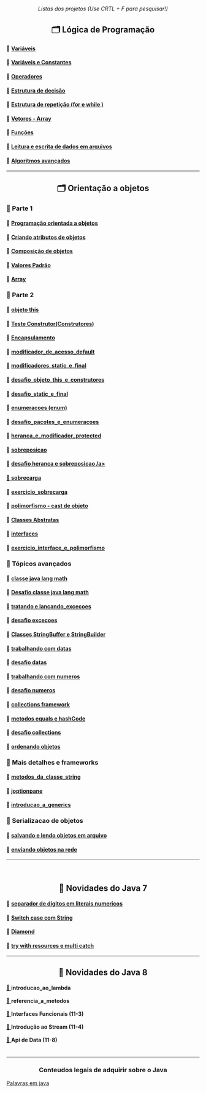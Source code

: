 <body>
<h6 align="center"> Listas dos projetos (Use CRTL + F para pesquisar!) </h6>
<!-- TÓPICO 1 -->
<h2 align="center"> 🗂️ Lógica de Programação </h2>

####  📂 <a href="src/com/company/logica_de_programacao/variaveis"> Variáveis <a>
####  📂 <a href="src/com/company/logica_de_programacao/variaveis_e_constantes"> Variáveis e Constantes </a>
####  📂 <a href="src/com/company/logica_de_programacao/operadores"> Operadores </a>  
####  📂 <a href="src/com/company/logica_de_programacao/estrutura_de_decisao"> Estrutura de decisão </a>  
####  📂 <a href="src/com/company/logica_de_programacao/Iteracao"> Estrutura de repetição (for e while ) </a>  
####  📂 <a href="src/com/company/logica_de_programacao/vetores"> Vetores - Array </a>  
####  📂 <a href="src/com/company/logica_de_programacao/metodos"> Funções </a>  
####  📂 <a href="src/com/company/logica_de_programacao/leitura_e_escrita_de_dados_em_arquivos"> Leitura e escrita de dados em arquivos </a>  
####  📂 <a href="src/com/company/logica_de_programacao/algoritmos_avancado"> Algoritmos avançados </a>  

---
<h2 align="center"> 🗂️ Orientação a objetos </h2>

### 📁 Parte 1 

#### 📂 <a href="src/com/company/orientacao_a_objetos/programacao_orientada_a_objetos"> Programação orientada a objetos </a>
#### 📂 <a href="src/com/company/orientacao_a_objetos/orientacao_a_objetos_parte1/acessando_atributos_de_objetos/"> Criando atributos de objetos </a>
#### 📂 <a href="src/com/company/orientacao_a_objetos/orientacao_a_objetos_parte1/composicao_objetos/"> Composição de objetos </a>
#### 📂 <a href="src/com/company/orientacao_a_objetos/orientacao_a_objetos_parte1/valores_padrao/"> Valores Padrão </a>
#### 📂 <a href="src/com/company/orientacao_a_objetos/orientacao_a_objetos_parte1/array/"> Array </a>

  
### 📁 Parte 2 

#### 📂 <a href="src/com/company/orientacao_a_objetos/orientacao_a_objetos_parte2/o_objeto_this/"> objeto this </a>
#### 📂 <a href="src/com/company/orientacao_a_objetos/orientacao_a_objetos_parte2/construtores/"> Teste Construtor(Construtores)  </a>
#### 📂 <a href="src/com/company/orientacao_a_objetos/orientacao_a_objetos_parte2/encapsulamento_e_modificadores_de_acesso_public_e_private/"> Encapsulamento </a>
#### 📂 <a href="src/com/company/orientacao_a_objetos/orientacao_a_objetos_parte2/modificador_de_acesso_default/"> modificador_de_acesso_default </a>
#### 📂 <a href="src/com/company/orientacao_a_objetos/orientacao_a_objetos_parte2/modificadores_static_e_final/"> modificadores_static_e_final </a>
#### 📂 <a href="src/com/company/orientacao_a_objetos/orientacao_a_objetos_parte2/desafio_objeto_this_e_construtores/"> desafio_objeto_this_e_construtores  </a>
#### 📂 <a href="src/com/company/orientacao_a_objetos/orientacao_a_objetos_parte2/desafio_static_e_final_5_11/"> desafio_static_e_final </a>
#### 📂 <a href="src/com/company/orientacao_a_objetos/orientacao_a_objetos_parte2/enumeracoes_5_12/"> enumeracoes (enum) </a>
#### 📂 <a href="src/com/company/orientacao_a_objetos/orientacao_a_objetos_parte2/desafio_pacotes_e_enumeracoes_5_13/"> desafio_pacotes_e_enumeracoes </a>
#### 📂 <a href="src/com/company/orientacao_a_objetos/orientacao_a_objetos_parte2/heranca_e_modificador_protected_5_14/"> heranca_e_modificador_protected </a>
#### 📂 <a href="src/com/company/orientacao_a_objetos/orientacao_a_objetos_parte2/sobreposicao_5_16/"> sobreposicao  </a>
#### 📂 <a href="src/com/company/orientacao_a_objetos/orientacao_a_objetos_parte2/desafio_heranca_e_sobreposicao_5_17/"> desafio heranca e sobreposicao /a>
#### 📂 <a href="src/com/company/orientacao_a_objetos/orientacao_a_objetos_parte2/_5_18_sobrecarga/"> sobrecarga </a>
#### 📂  <a href="src/com/company/orientacao_a_objetos/orientacao_a_objetos_parte2/_5_19_exercicio_sobrecarga/"> exercicio_sobrecarga  </a>
#### 📂  <a href="src/com/company/orientacao_a_objetos/orientacao_a_objetos_parte2/_5_20_polimorfismo/"> polimorfismo - cast de objeto  </a>
#### 📂  <a href="src/com/company/orientacao_a_objetos/orientacao_a_objetos_parte2/_5_21_classes_abstratas/"> Classes Abstratas  </a>
#### 📂  <a href="src/com/company/orientacao_a_objetos/orientacao_a_objetos_parte2/_5_23_interfaces/"> interfaces </a>
#### 📂  <a href="src/com/company/orientacao_a_objetos/orientacao_a_objetos_parte2/_5_24_exercicio_interface_e_polimorfismo/desafio/"> exercicio_interface_e_polimorfismo </a>

### 📁 Tópicos avançados 

#### 📂  <a href="src/com/company/orientacao_a_objetos/topicos_avancados/_6_2_classe_java_lang_math/">  classe java lang math  </a>
#### 📂  <a href="src/com/company/orientacao_a_objetos/topicos_avancados/_6_3_desafio_java_lang_math/"> Desafio classe java lang math  </a>
#### 📂  <a href="src/com/company/orientacao_a_objetos/topicos_avancados/_6_4_tratando_e_lancando_excecoes/"> tratando e lancando_excecoes </a>
#### 📂  <a href="src/com/company/orientacao_a_objetos/topicos_avancados/_6_5_desafio_excecoes/"> desafio excecoes </a>
#### 📂  <a href="src/com/company/orientacao_a_objetos/topicos_avancados/_6_6_Classes_StringBuffer_e_StringBuilder/"> Classes StringBuffer e StringBuilder </a>
#### 📂  <a href="src/com/company/orientacao_a_objetos/topicos_avancados/_6_7_trabalhando_com_datas/"> trabalhando com datas  </a>
#### 📂 <a href="src/com/company/orientacao_a_objetos/topicos_avancados/_6_8_desafio_datas/"> desafio datas  </a>
#### 📂 <a href="src/com/company/orientacao_a_objetos/topicos_avancados/_6_9_trabalhando_com_numeros/"> trabalhando com numeros </a>
#### 📂 <a href="src/com/company/orientacao_a_objetos/topicos_avancados/_6_10_desafio_numeros/"> desafio numeros </a>
#### 📂 <a href="src/com/company/orientacao_a_objetos/topicos_avancados/_6_11_collections_framework/"> collections framework </a>
#### 📂 <a href="src/com/company/orientacao_a_objetos/topicos_avancados/_6_12_metodos_equals_e_hashCode/"> metodos equals e hashCode </a>
#### 📂 <a href="src/com/company/orientacao_a_objetos/topicos_avancados/_6_13_desafio_collections/">  desafio collections </a>
#### 📂 <a href="src/com/company/orientacao_a_objetos/topicos_avancados/_6_18_ordenando_objetos/">  ordenando objetos  </a>

### 📁 Mais detalhes e frameworks

#### 📂 <a href="src/com/company/orientacao_a_objetos/mais_detalhes_e_framework/_7_1_metodos_da_classe_string/">  metodos_da_classe_string </a>
#### 📂 <a href="src/com/company/orientacao_a_objetos/mais_detalhes_e_framework/_7_3_joptionpane/"> joptionpane </a>
#### 📂 <a href="src/com/company/orientacao_a_objetos/mais_detalhes_e_framework/_7_11_introducao_a_generics"> introducao_a_generics </a>

### 📁 Serializacao de objetos

#### 📂 <a href="src/com/company/orientacao_a_objetos/serializacao_de_objetos/_9_1_salvando_e_lendo_objetos_em_arquivo"> salvando e lendo objetos em arquivo </a>
#### 📂 <a href="src/com/company/orientacao_a_objetos/serializacao_de_objetos/_9_2_enviando_objetos_na_rede"> enviando objetos na rede </a>

---

<br><h2 align="center"> 📁 Novidades do Java 7 </h2> 

#### 📂 <a href="src/com/company/orientacao_a_objetos/novidades_do_java_7/_10_1_separador_de_digitos_em_literais_numericos"> separador de digitos em literais numericos  </a>
#### 📂 <a href="src/com/company/orientacao_a_objetos/novidades_do_java_7/_10_2_switch_case_com_string"> Switch case com String </a>
#### 📂 <a href="src/com/company/orientacao_a_objetos/novidades_do_java_7/_10_3_diamond"> Diamond </a>
#### 📂 <a href="src/com/company/orientacao_a_objetos/novidades_do_java_7/_10_4_try_with_resources_e_multi_catch"> try with resources e multi catch</a>

---
  <!-- TOPICO 3 -->
  
   <h2 align="center"> 📁 Novidades do Java 8 </h2> 
    <div>
    <h4>
      <a
        href="src/com/company/orientacao_a_objetos/novidades_do_java_8/_11_1_introducao_ao_lambda">
        📂 </a> introducao_ao_lambda <br><br>
      <a
        href="src/com/company/orientacao_a_objetos/novidades_do_java_8/_11_2_referencia_a_metodos">
        📂 </a> referencia_a_metodos <br><br>
   <a href="src/com/company/orientacao_a_objetos_modulo2/_11_3_interfaces_funcionais"> 📂 </a> Interfaces Funcionais (11-3)<br><br>
      <a href="src/com/company/orientacao_a_objetos_modulo2/_11_4_introducao_ao_stream"> 📂 </a> Introdução ao Stream (11-4)<br><br>
      <a href="src/com/company/orientacao_a_objetos_modulo2/_11_8_api_de_Data"> 📂 </a> Api de Data (11-8)<br><br> 
    </h4>
  </div>
<hr>
<div>
<h3 align="center"> Conteudos legais de adquirir sobre o Java </h3>

[Palavras em java](https://www.devmedia.com.br/o-que-significa-cada-palavra-reservada/8320#:~:text=%C2%B7%20this%3A%20Vari%C3%A1vel%20de%20refer%C3%AAncia%20que,de%20retorno%20para%20o%20m%C3%A9todo./)


</div>
</body>

    
    
